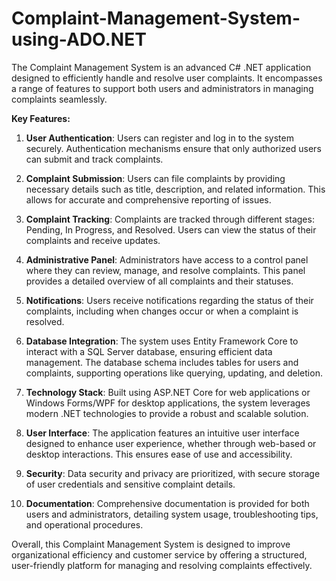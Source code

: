 # Complaint-Management-System-using-ADO.NET
The Complaint Management System is an advanced C# .NET application designed to efficiently handle and resolve user complaints. It encompasses a range of features to support both users and administrators in managing complaints seamlessly. 

**Key Features:**

1. **User Authentication**: Users can register and log in to the system securely. Authentication mechanisms ensure that only authorized users can submit and track complaints.

2. **Complaint Submission**: Users can file complaints by providing necessary details such as title, description, and related information. This allows for accurate and comprehensive reporting of issues.

3. **Complaint Tracking**: Complaints are tracked through different stages: Pending, In Progress, and Resolved. Users can view the status of their complaints and receive updates.

4. **Administrative Panel**: Administrators have access to a control panel where they can review, manage, and resolve complaints. This panel provides a detailed overview of all complaints and their statuses.

5. **Notifications**: Users receive notifications regarding the status of their complaints, including when changes occur or when a complaint is resolved.

6. **Database Integration**: The system uses Entity Framework Core to interact with a SQL Server database, ensuring efficient data management. The database schema includes tables for users and complaints, supporting operations like querying, updating, and deletion.

7. **Technology Stack**: Built using ASP.NET Core for web applications or Windows Forms/WPF for desktop applications, the system leverages modern .NET technologies to provide a robust and scalable solution.

8. **User Interface**: The application features an intuitive user interface designed to enhance user experience, whether through web-based or desktop interactions. This ensures ease of use and accessibility.

9. **Security**: Data security and privacy are prioritized, with secure storage of user credentials and sensitive complaint details.

10. **Documentation**: Comprehensive documentation is provided for both users and administrators, detailing system usage, troubleshooting tips, and operational procedures.

Overall, this Complaint Management System is designed to improve organizational efficiency and customer service by offering a structured, user-friendly platform for managing and resolving complaints effectively.
